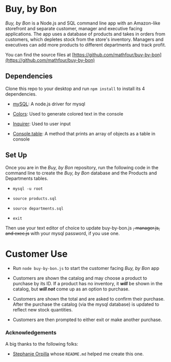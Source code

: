 # Buy, by Bon

*Buy, by Bon* is a Node.js and SQL command line app with an Amazon-like storefront and separate customer, manager and executive facing applications. The app uses a database of products and takes in orders from customers, which depletes stock from the store's inventory. Managers and executives can add more products to different departments and track profit.

 You can find the source files at [https://github.com/mathfour/buy-by-bon](https://github.com/mathfour/buy-by-bon)

## Dependencies

Clone this repo to your desktop and run `npm install` to install its 4 dependencies.

- [mySQL](https://www.npmjs.com/package/mysql): A node.js driver for mysql

- [Colors](https://www.npmjs.com/package/colors): Used to generate colored text in the console 

- [Inquirer](https://www.npmjs.com/package/inquirer): Used to user input

- [Console.table](https://www.npmjs.com/package/console.table): A method that prints an array of objects as a table in console

## Set Up
Once you are in the *Buy, by Bon* repository, run the following code in the command line to create the *Buy, by Bon* database and the Products and Departments tables.

- `mysql -u root`

- `source products.sql`

- `source departments.sql`

-  `exit`

Then use your text editor of choice to update buy-by-bon.js ~~, manager.js, and exec.js~~ with your mysql password, if you use one.

# Customer Use

- Run `node buy-by-bon.js` to start the customer facing *Buy, by Bon* app

- Customers are shown the catalog and may choose a product to purchase by its ID. If a product has no inventory, it **_will_** be shown in the catalog, but **_will not_** come up as an option to purchase.

- Customers are shown the total and are asked to confirm their purchase. After the purchase the catalog (via the mysql database) is updated to reflect new stock quantities.

- Customers are then prompted to either exit or make another purchase.

 
### Acknowledgements 

A big thanks to the following folks:
- [Stephanie Orpilla](https://github.com/stephorpilla) whose `README.md` helped me create this one.